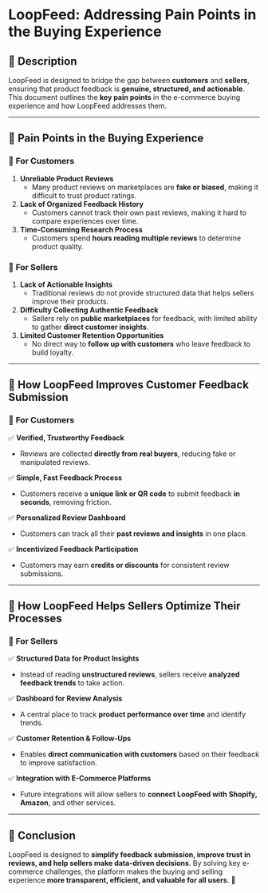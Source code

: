 # LoopFeed: Addressing Pain Points in the Buying Experience

## 🎯 Description  
LoopFeed is designed to bridge the gap between **customers** and **sellers**, ensuring that product feedback is **genuine, structured, and actionable**. This document outlines the **key pain points** in the e-commerce buying experience and how LoopFeed addresses them.

---

## 📌 Pain Points in the Buying Experience  

### 🔹 **For Customers**
1. **Unreliable Product Reviews**  
   - Many product reviews on marketplaces are **fake or biased**, making it difficult to trust product ratings.  
2. **Lack of Organized Feedback History**  
   - Customers cannot track their own past reviews, making it hard to compare experiences over time.  
3. **Time-Consuming Research Process**  
   - Customers spend **hours reading multiple reviews** to determine product quality.  

### 🔹 **For Sellers**
1. **Lack of Actionable Insights**  
   - Traditional reviews do not provide structured data that helps sellers improve their products.  
2. **Difficulty Collecting Authentic Feedback**  
   - Sellers rely on **public marketplaces** for feedback, with limited ability to gather **direct customer insights**.  
3. **Limited Customer Retention Opportunities**  
   - No direct way to **follow up with customers** who leave feedback to build loyalty.  

---

## 🚀 How LoopFeed Improves Customer Feedback Submission  
### 🔹 **For Customers**
✅ **Verified, Trustworthy Feedback**  
- Reviews are collected **directly from real buyers**, reducing fake or manipulated reviews.  

✅ **Simple, Fast Feedback Process**  
- Customers receive a **unique link or QR code** to submit feedback **in seconds**, removing friction.  

✅ **Personalized Review Dashboard**  
- Customers can track all their **past reviews and insights** in one place.  

✅ **Incentivized Feedback Participation**  
- Customers may earn **credits or discounts** for consistent review submissions.  

---

## 📌 How LoopFeed Helps Sellers Optimize Their Processes  

### 🔹 **For Sellers**
✅ **Structured Data for Product Insights**  
- Instead of reading **unstructured reviews**, sellers receive **analyzed feedback trends** to take action.  

✅ **Dashboard for Review Analysis**  
- A central place to track **product performance over time** and identify trends.  

✅ **Customer Retention & Follow-Ups**  
- Enables **direct communication with customers** based on their feedback to improve satisfaction.  

✅ **Integration with E-Commerce Platforms**  
- Future integrations will allow sellers to **connect LoopFeed with Shopify, Amazon**, and other services.  

---

## 🔖 Conclusion  
LoopFeed is designed to **simplify feedback submission, improve trust in reviews, and help sellers make data-driven decisions**. By solving key e-commerce challenges, the platform makes the buying and selling experience **more transparent, efficient, and valuable for all users**. 🚀  
